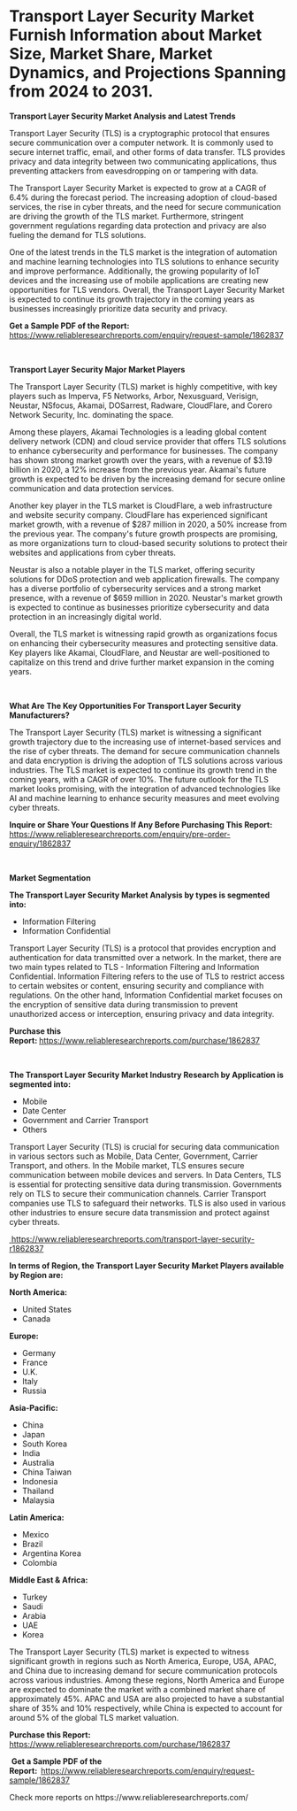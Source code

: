 <p><h1>Transport Layer Security Market Furnish Information about Market Size, Market Share, Market Dynamics, and Projections Spanning from 2024 to 2031.</h1></p><p><strong>Transport Layer Security Market Analysis and Latest Trends</strong></p>
<p><p>Transport Layer Security (TLS) is a cryptographic protocol that ensures secure communication over a computer network. It is commonly used to secure internet traffic, email, and other forms of data transfer. TLS provides privacy and data integrity between two communicating applications, thus preventing attackers from eavesdropping on or tampering with data.</p><p>The Transport Layer Security Market is expected to grow at a CAGR of 6.4% during the forecast period. The increasing adoption of cloud-based services, the rise in cyber threats, and the need for secure communication are driving the growth of the TLS market. Furthermore, stringent government regulations regarding data protection and privacy are also fueling the demand for TLS solutions.</p><p>One of the latest trends in the TLS market is the integration of automation and machine learning technologies into TLS solutions to enhance security and improve performance. Additionally, the growing popularity of IoT devices and the increasing use of mobile applications are creating new opportunities for TLS vendors. Overall, the Transport Layer Security Market is expected to continue its growth trajectory in the coming years as businesses increasingly prioritize data security and privacy.</p></p>
<p><strong>Get a Sample PDF of the Report:&nbsp;</strong> <a href="https://www.reliableresearchreports.com/enquiry/request-sample/1862837">https://www.reliableresearchreports.com/enquiry/request-sample/1862837</a></p>
<p>&nbsp;</p>
<p><strong>Transport Layer Security Major Market Players</strong></p>
<p><p>The Transport Layer Security (TLS) market is highly competitive, with key players such as Imperva, F5 Networks, Arbor, Nexusguard, Verisign, Neustar, NSfocus, Akamai, DOSarrest, Radware, CloudFlare, and Corero Network Security, Inc. dominating the space.</p><p>Among these players, Akamai Technologies is a leading global content delivery network (CDN) and cloud service provider that offers TLS solutions to enhance cybersecurity and performance for businesses. The company has shown strong market growth over the years, with a revenue of $3.19 billion in 2020, a 12% increase from the previous year. Akamai's future growth is expected to be driven by the increasing demand for secure online communication and data protection services.</p><p>Another key player in the TLS market is CloudFlare, a web infrastructure and website security company. CloudFlare has experienced significant market growth, with a revenue of $287 million in 2020, a 50% increase from the previous year. The company's future growth prospects are promising, as more organizations turn to cloud-based security solutions to protect their websites and applications from cyber threats.</p><p>Neustar is also a notable player in the TLS market, offering security solutions for DDoS protection and web application firewalls. The company has a diverse portfolio of cybersecurity services and a strong market presence, with a revenue of $659 million in 2020. Neustar's market growth is expected to continue as businesses prioritize cybersecurity and data protection in an increasingly digital world.</p><p>Overall, the TLS market is witnessing rapid growth as organizations focus on enhancing their cybersecurity measures and protecting sensitive data. Key players like Akamai, CloudFlare, and Neustar are well-positioned to capitalize on this trend and drive further market expansion in the coming years.</p></p>
<p>&nbsp;</p>
<p><strong>What Are The Key Opportunities For Transport Layer Security Manufacturers?</strong></p>
<p><p>The Transport Layer Security (TLS) market is witnessing a significant growth trajectory due to the increasing use of internet-based services and the rise of cyber threats. The demand for secure communication channels and data encryption is driving the adoption of TLS solutions across various industries. The TLS market is expected to continue its growth trend in the coming years, with a CAGR of over 10%. The future outlook for the TLS market looks promising, with the integration of advanced technologies like AI and machine learning to enhance security measures and meet evolving cyber threats.</p></p>
<p><strong>Inquire or Share Your Questions If Any Before Purchasing This Report:</strong> <a href="https://www.reliableresearchreports.com/enquiry/pre-order-enquiry/1862837">https://www.reliableresearchreports.com/enquiry/pre-order-enquiry/1862837</a></p>
<p>&nbsp;</p>
<p><strong>Market Segmentation</strong></p>
<p><strong>The Transport Layer Security Market Analysis by types is segmented into:</strong></p>
<p><ul><li>Information Filtering</li><li>Information Confidential</li></ul></p>
<p><p>Transport Layer Security (TLS) is a protocol that provides encryption and authentication for data transmitted over a network. In the market, there are two main types related to TLS - Information Filtering and Information Confidential. Information Filtering refers to the use of TLS to restrict access to certain websites or content, ensuring security and compliance with regulations. On the other hand, Information Confidential market focuses on the encryption of sensitive data during transmission to prevent unauthorized access or interception, ensuring privacy and data integrity.</p></p>
<p><strong>Purchase this Report:&nbsp;</strong><a href="https://www.reliableresearchreports.com/purchase/1862837">https://www.reliableresearchreports.com/purchase/1862837</a></p>
<p>&nbsp;</p>
<p><strong>The Transport Layer Security Market Industry Research by Application is segmented into:</strong></p>
<p><ul><li>Mobile</li><li>Date Center</li><li>Government and Carrier Transport</li><li>Others</li></ul></p>
<p><p>Transport Layer Security (TLS) is crucial for securing data communication in various sectors such as Mobile, Data Center, Government, Carrier Transport, and others. In the Mobile market, TLS ensures secure communication between mobile devices and servers. In Data Centers, TLS is essential for protecting sensitive data during transmission. Governments rely on TLS to secure their communication channels. Carrier Transport companies use TLS to safeguard their networks. TLS is also used in various other industries to ensure secure data transmission and protect against cyber threats.</p></p>
<p><a href="https://www.reliableresearchreports.com/transport-layer-security-r1862837">&nbsp;https://www.reliableresearchreports.com/transport-layer-security-r1862837</a></p>
<p><strong>In terms of Region, the Transport Layer Security Market Players available by Region are:</strong></p>
<p>
    <p> <strong> North America: </strong>
        <ul>
            <li>United States</li>
            <li>Canada</li>
        </ul>
        </p> 
    <p> <strong> Europe: </strong>
        <ul>
            <li>Germany</li>
            <li>France</li>
            <li>U.K.</li>
            <li>Italy</li>
            <li>Russia</li>
        </ul>
        </p> 
    <p> <strong> Asia-Pacific: </strong>
        <ul>
            <li>China</li>
            <li>Japan</li>
            <li>South Korea</li>
            <li>India</li>
            <li>Australia</li>
            <li>China Taiwan</li>
            <li>Indonesia</li>
            <li>Thailand</li>
            <li>Malaysia</li>
        </ul>
        </p> 
    <p> <strong> Latin America: </strong>
        <ul>
            <li>Mexico</li>
            <li>Brazil</li>
            <li>Argentina Korea</li>
            <li>Colombia</li>
        </ul>
        </p> 
    <p> <strong> Middle East & Africa: </strong>
        <ul>
            <li>Turkey</li>
            <li>Saudi</li>
            <li>Arabia</li>
            <li>UAE</li>
            <li>Korea</li>
        </ul>
    </p>
    </p>
<p><p>The Transport Layer Security (TLS) market is expected to witness significant growth in regions such as North America, Europe, USA, APAC, and China due to increasing demand for secure communication protocols across various industries. Among these regions, North America and Europe are expected to dominate the market with a combined market share of approximately 45%. APAC and USA are also projected to have a substantial share of 35% and 10% respectively, while China is expected to account for around 5% of the global TLS market valuation.</p></p>
<p><strong>Purchase this Report: </strong><a href="https://www.reliableresearchreports.com/purchase/1862837">https://www.reliableresearchreports.com/purchase/1862837</a></p>
<p>&nbsp;<strong>Get a Sample PDF of the Report:&nbsp;&nbsp;</strong><a href="https://www.reliableresearchreports.com/enquiry/request-sample/1862837">https://www.reliableresearchreports.com/enquiry/request-sample/1862837</a></p>
<p><strong></strong></p>
<p>Check more reports on https://www.reliableresearchreports.com/</p>